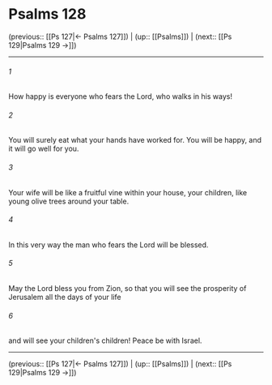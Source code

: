 # Psalms 128

(previous:: [[Ps 127|← Psalms 127]]) | (up:: [[Psalms]]) | (next:: [[Ps 129|Psalms 129 →]])

***


###### 1 
How happy is everyone who fears the Lord, who walks in his ways! 

###### 2 
You will surely eat what your hands have worked for. You will be happy, and it will go well for you. 

###### 3 
Your wife will be like a fruitful vine within your house, your children, like young olive trees around your table. 

###### 4 
In this very way the man who fears the Lord will be blessed. 

###### 5 
May the Lord bless you from Zion, so that you will see the prosperity of Jerusalem all the days of your life 

###### 6 
and will see your children's children! Peace be with Israel.

***

(previous:: [[Ps 127|← Psalms 127]]) | (up:: [[Psalms]]) | (next:: [[Ps 129|Psalms 129 →]])
